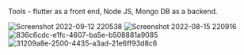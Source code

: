 Tools - flutter as a front end, Node JS, Mongo DB as a backend.

![Screenshot 2022-09-12 220538](https://user-images.githubusercontent.com/78410547/203979275-0e967e7f-2e01-4437-ae29-cfab7d3d0422.jpg)
![Screenshot 2022-08-15 220916](https://user-images.githubusercontent.com/78410547/203979410-ee0a97d3-e85e-4fc0-83cb-33ec19774bb4.jpg)
![836c6cdc-e1fc-4607-ba5e-b508881a9085](https://user-images.githubusercontent.com/78410547/203979978-36648186-f77d-4d6c-82cd-18487a12bd66.jpg)
![31209a8e-2500-4435-a3ad-21e6ff93d8c6](https://user-images.githubusercontent.com/78410547/203979576-7159cb46-4180-4ee9-a27c-6244497ce6a1.jpg)
